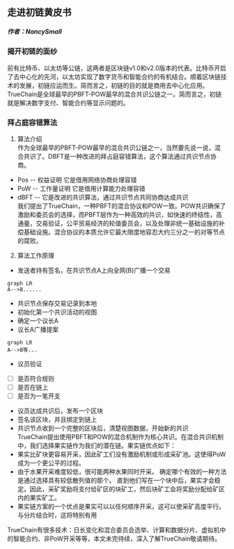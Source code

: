 ## 走进初链黄皮书
##### 作者：NancySmall

### 揭开初链的面纱
前有比特币、以太坊等公链，这两者是区块链v1.0和v2.0版本的代表。比特币开启了去中心化的先河，以太坊实现了数字货币和智能合约的有机结合。顺着区块链技术的发展，初链应运而生。简而言之，初链的目的就是商用去中心化应用。TrueChain是全球最早的PBFT-POW最早的混合共识公链之一。简而言之，初链就是解决数字支付、智能合约等显示问题的。
### 拜占庭容错算法
1. 算法介绍<br>
作为全球最早的PBFT-POW最早的混合共识公链之一，当然要先说一说，混合共识了。DBFT是一种改进的拜占庭容错算法，这个算法通过共识节点协商。
- Pos -- 权益证明  它是借用网络协商处理容错
- PoW -- 工作量证明 它是借用计算能力处理容错
- dBFT -- 它是改进的共识算法，通过共识节点共同协商达成共识<br>
我们提出了TrueChain，一种PBFT的混合协议和POW一致。POW共识确保了激励和委员会的选择，而PBFT层作为一种高效的共识，如快速的终结性，高通量，交易验证，公平贸易经济的轮值委员会，以及处理非统一基础设施的补偿基础设施。混合协议的本质允许它最大限度地容忍大约三分之一的对等节点的腐败。
2. 算法工作原理
- 发送者持有签名，在共识节点A上向全网(B)广播一个交易
```
graph LR
A-->B......
```
- 共识节点保存交易记录到本地
- 初始化第一个共识活动的视图
- 确定一个议长A
- 议长A广播提案 
```
graph LR
A-->B等...
```
- 议员验证
- [ ] 是否符合规则
- [ ] 是否在链上
- [ ] 是否为一笔开支
- 议员达成共识后，发布一个区块
- 签名该区块，并且绑定到链上
- 共识节点收到一个完整的区块后，清楚视图数据，开始新的共识<br>
TrueChain提出使用PBFT和POW的混合机制作为核心共识。在混合共识机制中，我们选择果实链作为我们的潜在链。果实链优点如下：
- 果实比矿块更容易开采，因此矿工们没有激励机制或形成采矿池。这使得PoW成为一个更公平的过程。
- 由于水果开采难度较低，很可能两种水果同时开采。 确定哪个有效的一种方法是通过选择具有较低散列值的那个。
直到他们写在一个块中后，果实才会稳定。因此，采矿奖励将支付给矿区的块矿工，然后块矿工会将奖励分配给矿区内的果实矿工。
- 果实链方案的一个优点是果实可以以任何顺序开采，这可以使采矿高度平行。与分片结合时，这将特别有用<br>

TrueChain有很多技术：日长变化和混合委员会选举、计算和数据分片、虚拟机中的智能合约、非PoW开采等等，本文未完待续，深入了解TrueChain敬请期待。
